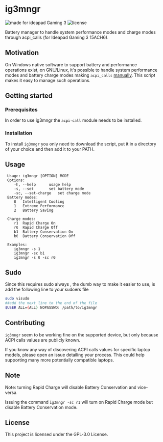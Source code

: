 # ig3mngr
![made for ideapad Gaming 3](https://img.shields.io/badge/made%20for-ideapad%20Gaming%203-blue) ![license](https://img.shields.io/github/license/Theluga/Ideapad-Gaming-3--Battmngr) 

Battery manager to handle system performance modes and charge modes through acpi_calls (for Ideapad Gaming 3 15ACH6). 


## Motivation

On Windows native software to support battery and performance operations exist, on GNU/Linux, it's possible to handle system performance modes and battery charge modes making `acpi_calls` [manually](https://wiki.archlinux.org/title/Lenovo_IdeaPad_Gaming_3#Power_management). This script makes it easy to manage such operations.

## Getting started

### Prerequisites

In order to use ig3mngr the `acpi-call` module needs to be installed.

### Installation

To install `ig3mngr` you only need to download the script, put it in a directory of your choice and then add it to your PATH.

## Usage

```
 Usage: ig3mngr [OPTION] MODE
 Options:
	-h, --help		usage help
	-s, --set		set battery mode
	-sc, --set-charge	set charge mode
 Battery modes:
	0	Intelligent Cooling
	1	Extreme Performance
	2	Battery Saving	
	
 Charge modes:
	r1	Rapid Charge On
	r0	Rapid Charge Off
	b1	Battery Conservation On
	b0	Battery Conservation Off		

 Examples:
 	ig3mngr -s 1
	ig3mngr -sc b1
	ig3mngr -s 0 -sc r0 

```
## Sudo

Since this requires sudo always , the dumb way to make it easier to use, is add the following line to your sudoers file

```sh
sudo visudo
##add the next line to the end of the file
$USER ALL=(ALL) NOPASSWD: /path/to/ig3mngr
```

## Contributing
`ig3mngr` seem to be working fine on the supported device, but only because ACPI calls values are publicly known.

If you know any way of discovering ACPI calls values for specific laptop models, please open an issue detailing your process.
This could help supporting many more potentially compatible laptops.

## Note
Note: turning Rapid Charge will disable Battery Conservation and vice-versa.

Issuing the command `ig3mngr -sc r1` will turn on Rapid Charge mode but disable Battery Conservation mode.

## License

This project is licensed under the GPL-3.0 License.

